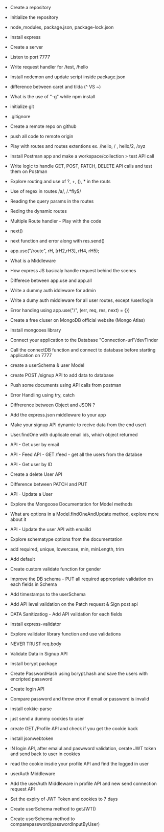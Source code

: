 - Create a repository
- Initialize the repository
- node_modules, package.json, package-lock.json
- Install express
- Create a server
- Listen to port 7777
- Write request handler for /test, /hello
- Install nodemon and update script inside package.json 
- difference between caret and tilda (^ VS ~)
- What is the use of "-g" while npm install

- initialize git
- .gitignore
- Create a remote repo on github
- push all code to remote origin 
- Play with routes and routes extentions ex. /hello, / , hello/2, /xyz
- Install Postman app and make a workspace/collection > test API call
- Write logic to handle GET, POST, PATCH, DELETE API calls and test them on Postman
- Explore routing and use of ?, +, (), * in the routs
- Use of regex in routes /a/, /.*fly$/
- Reading the query params in the routes
- Reding the dynamic routes

- Multiple Route handler - Play with the code
- next()
- next function and error along with res.send()
- app.use("/route", rH, [rH2,rH3], rH4, rH5);
- What is a Middleware
- How express JS basicaly handle request behind the scenes
- Differece between app.use and app.all 
- Write a dummy auth iddleware for admin
- Write a dumy auth middleware for all user routes, except /user/login
- Error handing using app.use("/", (err, req, res, next) = {})

- Create a free cluser on MongoDB official website (Mongo Atlas)
- Install mongooes library
- Connect your application to the Database "Connection-url"/devTinder
- Call the connectDB function and connect to database before starting application on 7777
- create a userSchema & user Model 
- create POST /signup API to add data to database
- Push some documents using API calls from postman
- Error Handling using try, catch

- Diffrerence between Object and JSON ? 
- Add the express.json middleware to your app
- Make your signup API dynamic to recive data from the end user\
- User.findOne with duplicate email ids, which object returned
- API - Get user by email
- API - Feed API - GET /feed - get all the users from the databse
- API - Get user by ID 
- Create a delete User API 
- Difference between PATCH and PUT
- API - Update a User
- Explore the Mongoose Documentation for Model methods 
- What are options in a Model.findOneAndUpdate method, explore more about it 
- API - Update the user API with emailId

- Explore schematype options from the documentation 
- add required, unique, lowercase, min, minLength, trim
- Add default 
- Create custom validate function for gender
- Improve the DB schema - PUT all required appropriate validation on each fields in Schema 
- Add timestamps to the userSchema 
- Add API level validation on the Patch request & Sign post api
- DATA Sanitizatiog - Add API validation for each fields
- Install express-validator 
- Explore validator library function and use validations 
- NEVER TRUST req.body


- Validate Data in Signup API 
- Install bcrypt package 
- Create PasswordHash using bcrypt.hash and save the users with encripted password 
- Create login API
- Compare password and throw error if email or password is invalid 

- install cokkie-parse
- just send a dummy cookies to user 
- create GET /Profile API and check if you get the cookie back 
- install jsonwebtoken  
- IN login API, after emaiul and paswword validation, cerate JWT token and send back to user in cookies
- read the cookie insdie your profile API and find the logged in user 
- userAuth Middleware 
- Add the userAuth Middleware in profile API and new send connection request API 
- Set the expiry of JWT Token and cookies to 7 days 
- Create userSchema method to getJWT()
- Create userSchema method to comparepassword(passwordInputByUser)

